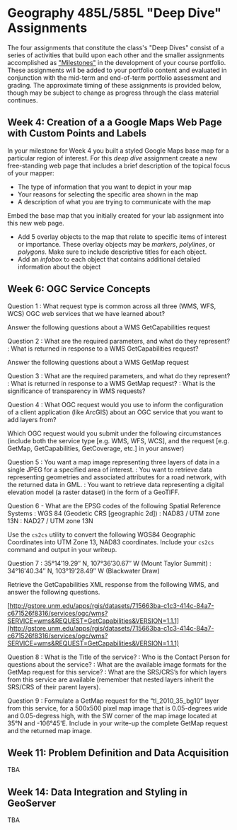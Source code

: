 # Geography 485L/585L "Deep Dive" Assignments #

The four assignments that constitute the class's "Deep Dives" consist of a series of activities that build upon each other and the smaller assignments accomplished as ["Milestones"](http://karlbenedict.com/GEOG485-585/milestones/milestones.html) in the development of your course portfolio. These assignments will be added to your portfolio content and evaluated in conjunction with the mid-term and end-of-term portfolio assessment and grading. The approximate timing of these assignments is provided below, though may be subject to change as progress through the class material continues. 


## Week 4: Creation of a a Google Maps Web Page with Custom Points and Labels ##

In your milestone for Week 4 you built a styled Google Maps base map for a particular region of interest. For this *deep dive* assignment create a new free-standing web page that includes a brief description of the topical focus of your mapper:

* The type of information that you want to depict in your map
* Your reasons for selecting the specific area shown in the map
* A description of what you are trying to communicate with the map

Embed the base map that you initially created for your lab assignment into this new web page.

* Add 5 overlay objects to the map that relate to specific items of interest or importance. These overlay objects may be _markers_, _polylines_, or _polygons_. Make sure to include descriptive titles for each object.
* Add an _infobox_ to each object that contains additional detailed information about the object


## Week 6: OGC Service Concepts ##

Question 1
:	What request type is common across all three (WMS, WFS, WCS) OGC web services that we have learned about?

Answer the following questions about a WMS GetCapabilities request

Question 2
:	What are the required parameters, and what do they represent?
:	What is returned in response to a WMS GetCapabilities request?

Answer the following questions about a WMS GetMap request

Question 3
:	What are the required parameters, and what do they represent?
:	What is returned in response to a WMS GetMap request?
:	What is the significance of transparency in WMS requests?

Question 4
:	What OGC request would you use to inform the configuration of a client application (like ArcGIS) about an OGC service that you want to add layers from?

Which OGC request would you submit under the following circumstances (include both the service type [e.g. WMS, WFS, WCS], and the request [e.g. GetMap, GetCapabilities, GetCoverage, etc.] in your answer)

Question 5
:	You want a map image representing three layers of data in a single JPEG for a specified area of interest. 
:	You want to retrieve data representing geometries and associated attributes for a road network, with the returned data in GML.
:	You want to retrieve data representing a digital elevation model (a raster dataset) in the form of a GeoTIFF.

Question 6 - What are the EPSG codes of the following Spatial Reference Systems
:	WGS 84 (Geodetic CRS [geographic 2d])
:	NAD83 / UTM zone 13N
:	NAD27 / UTM zone 13N

Use the `cs2cs` utility to convert the following WGS84 Geographic Coordinates into UTM Zone 13, NAD83 coordinates. Include your `cs2cs` command and output in your writeup. 

Question 7
: 35°14′19.29″ N, 107°36′30.67″ W (Mount Taylor Summit)
: 34°16′40.34″ N, 103°19′28.49″ W (Blackwater Draw)

Retrieve the GetCapabilities XML response from the following WMS, and answer the following questions.

[http://gstore.unm.edu/apps/rgis/datasets/715663ba-c1c3-414c-84a7-c671526f8316/services/ogc/wms?SERVICE=wms&REQUEST=GetCapabilities&VERSION=1.1.1](http://gstore.unm.edu/apps/rgis/datasets/715663ba-c1c3-414c-84a7-c671526f8316/services/ogc/wms?SERVICE=wms&REQUEST=GetCapabilities&VERSION=1.1.1)

Question 8
: What is the Title of the service?
: Who is the Contact Person for questions about the service?
: What are the available image formats for the GetMap request for this service?
: What are the SRS/CRS’s for which layers from this service are available (remember that nested layers inherit the SRS/CRS of their parent layers). 

Question 9
: Formulate a GetMap request for the “tl_2010_35_bg10” layer from this service, for a 500x500 pixel map image that is 0.05-degrees wide and 0.05-degress high, with the SW corner of the map image located at  35°N and -106°45'E. Include in your write-up the complete GetMap request and the returned map image.  


## Week 11: Problem Definition and Data Acquisition ##

TBA


## Week 14: Data Integration and Styling in GeoServer ##

TBA